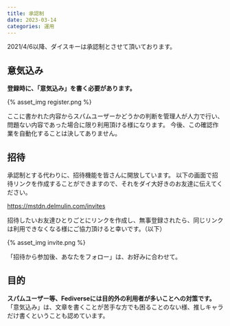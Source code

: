 ```yaml
---
title: 承認制
date: 2023-03-14
categories: 運用
---
```


2021/4/6以降、ダイスキーは承認制とさせて頂いております。

## 意気込み

__登録時に、「意気込み」を書く必要があります。__

{% asset_img register.png %}

ここに書かれた内容からスパムユーザーかどうかの判断を管理人が人力で行い、問題ない内容であった場合に限り利用頂ける様になります。
今後、この確認作業を自動化することは決してありません。

## 招待

承認制とする代わりに、招待機能を皆さんに開放しています。
以下の画面で招待リンクを作成することができますので、それをダイ大好きのお友達に伝えてください。

https://mstdn.delmulin.com/invites

招待したいお友達ひとりごとにリンクを作成し、無事登録されたら、同じリンクは利用できなくなる様にご協力頂けると幸いです。（以下）

{% asset_img invite.png %}

「招待から参加後、あなたをフォロー」は、お好みに合わせて。

## 目的

__スパムユーザー等、Fediverseには目的外の利用者が多いことへの対策です。__
「意気込み」は、文章を書くことが苦手な方でも困ることのない様、推しキャラだけ書くということも認めています。

